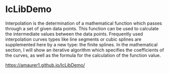 # IcLibDemo
Interpolation is the determination of a mathematical function which passes through a set of given data points. This function can be used to calculate the intermediate values between the data points. Frequently used interpolation curves types like line segments or cubic splines are supplemented here by a new type: the finite splines. In the mathematical section, I will show an iterative algorithm which specifies the coefficients of the curves, as well as the formula for the calculation of the function value.

https://amaurer1.github.io/IcLibDemo/
